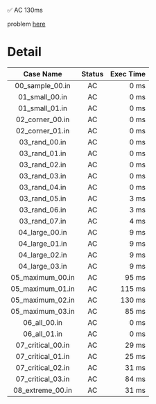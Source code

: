 ✅  AC  130ms

problem [here](https://onlinejudge.u-aizu.ac.jp/courses/library/3/DSL/2/DSL_2_I)

# Detail

| Case Name | Status | Exec Time |
|:---------:|:------:|---------:|
| 00_sample_00.in | AC | 0 ms |
| 01_small_00.in | AC | 0 ms |
| 01_small_01.in | AC | 0 ms |
| 02_corner_00.in | AC | 0 ms |
| 02_corner_01.in | AC | 0 ms |
| 03_rand_00.in | AC | 0 ms |
| 03_rand_01.in | AC | 0 ms |
| 03_rand_02.in | AC | 0 ms |
| 03_rand_03.in | AC | 0 ms |
| 03_rand_04.in | AC | 0 ms |
| 03_rand_05.in | AC | 3 ms |
| 03_rand_06.in | AC | 3 ms |
| 03_rand_07.in | AC | 4 ms |
| 04_large_00.in | AC | 9 ms |
| 04_large_01.in | AC | 9 ms |
| 04_large_02.in | AC | 9 ms |
| 04_large_03.in | AC | 9 ms |
| 05_maximum_00.in | AC | 95 ms |
| 05_maximum_01.in | AC | 115 ms |
| 05_maximum_02.in | AC | 130 ms |
| 05_maximum_03.in | AC | 85 ms |
| 06_all_00.in | AC | 0 ms |
| 06_all_01.in | AC | 0 ms |
| 07_critical_00.in | AC | 29 ms |
| 07_critical_01.in | AC | 25 ms |
| 07_critical_02.in | AC | 31 ms |
| 07_critical_03.in | AC | 84 ms |
| 08_extreme_00.in | AC | 31 ms |


